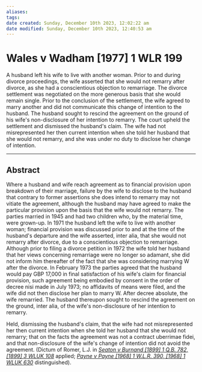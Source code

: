 ```yaml
---
aliases: 
tags: 
date created: Sunday, December 10th 2023, 12:02:22 am
date modified: Sunday, December 10th 2023, 12:40:53 am
---
```


# Wales v Wadham [1977] 1 WLR 199

A husband left his wife to live with another woman. Prior to and during divorce proceedings, the wife asserted that she would not remarry after divorce, as she had a conscientious objection to remarriage. The divorce settlement was negotiated on the more generous basis that she would remain single. Prior to the conclusion of the settlement, the wife agreed to marry another and did not communicate this change of intention to the husband. The husband sought to rescind the agreement on the ground of his wife's non-disclosure of her intention to remarry. The court upheld the settlement and dismissed the husband's claim. The wife had not misrepresented her then current intention when she told her husband that she would not remarry, and she was under no duty to disclose her change of intention.

---

## Abstract

Where a husband and wife reach agreement as to financial provision upon breakdown of their marriage, failure by the wife to disclose to the husband that contrary to former assertions she does intend to remarry may not vitiate the agreement, although the husband may have agreed to make the particular provision upon the basis that the wife would not remarry. The parties married in 1945 and had two children who, by the material time, were grown-up. In 1971 the husband left the wife to live with another woman; financial provision was discussed prior to and at the time of the husband's departure and the wife asserted, inter alia, that she would not remarry after divorce, due to a conscientious objection to remarriage. Although prior to filing a divorce petition in 1972 the wife told her husband that her views concerning remarriage were no longer so adamant, she did not inform him thereafter of the fact that she was considering marrying W after the divorce. In February 1973 the parties agreed that the husband would pay GBP 17,000 in final satisfaction of his wife's claim for financial provision, such agreement being embodied by consent in the order of decree nisi made in July 1973; no affidavits of means were filed, and the wife did not then disclose her plan to marry W. After decree absolute, the wife remarried. The husband thereupon sought to rescind the agreement on the ground, inter alia, of the wife's non-disclosure of her intention to remarry.

Held, dismissing the husband's claim, that the wife had not misrepresented her then current intention when she told her husband that she would not remarry; that on the facts the agreement was not a contract uberrimae fidei, and that non-disclosure of the wife's change of intention did not avoid the agreement. (Dictum of Romer, L.J. in _[Seaton v Burnand [1899] 1 Q.B. 782, [1899] 3 WLUK 108](https://uk.westlaw.com/Document/I9F72DA20E42811DA8FC2A0F0355337E9/View/FullText.html?originationContext=document&transitionType=DocumentItem&ppcid=4069e0e879b7448a843fd4fa9646dd4f&contextData=(sc.Default))_ applied; _[Payne v Payne [1968] 1 W.L.R. 390, [1968] 1 WLUK 630](https://uk.westlaw.com/Document/I1ADF2F70E42811DA8FC2A0F0355337E9/View/FullText.html?originationContext=document&transitionType=DocumentItem&ppcid=4069e0e879b7448a843fd4fa9646dd4f&contextData=(sc.Default))_ distinguished).
